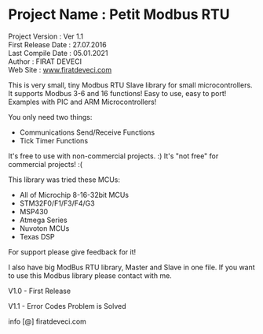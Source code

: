   # Project Name       :   Petit Modbus RTU                   
  Project Version    :   Ver 1.1   
  First Release Date :   27.07.2016   
  Last Compile Date  :   05.01.2021   
  Author             :   FIRAT DEVECI   
  Web Site           :   www.firatdeveci.com   
 
  This is very small, tiny Modbus RTU Slave library for small microcontrollers. It supports Modbus 3-6 and 16 functions!
  Easy to use, easy to port! Examples with PIC and ARM Microcontrollers! 
  
  You only need two things:
  - Communications Send/Receive Functions
  - Tick Timer Functions
 
  It's free to use with non-commercial projects. :)
  It's "not free" for commercial projects! :(
  
  This library was tried these MCUs:
  - All of Microchip 8-16-32bit MCUs
  - STM32F0/F1/F3/F4/G3
  - MSP430
  - Atmega Series
  - Nuvoton MCUs
  - Texas DSP

  For support please give feedback for it!
  
  I also have big ModBus RTU library, Master and Slave in one file.
  If you want to use this Modbus library please contact with me.
  
  V1.0 - First Release
  
  V1.1 - Error Codes Problem is Solved
  
  info [@] firatdeveci.com
